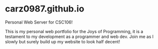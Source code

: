 # carz0987.github.io
Personal Web Server for CSC106!

This is my personal web portfolio for the Joys of Programming, it is a testament to my development as a programmer and web dev. Join me as I slowly but surely build up 
my website to look half decent!
